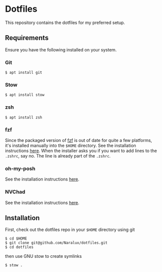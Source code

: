 # Dotfiles

This repository contains the dotfiles for my preferred setup.

## Requirements

Ensure you have the following installed on your system.

### Git

```
$ apt install git
```

### Stow

```
$ apt install stow
```

### zsh

```
$ apt install zsh
```

### fzf

Since the packaged version of [fzf](https://github.com/junegunn/fzf) is out of date for quite a few platforms, it's installed manually into the `$HOME` directory.
See the installation instructions [here](https://github.com/junegunn/fzf?tab=readme-ov-file#using-git).
When the installer asks you if you want to add lines to the `.zshrc`, say no. The line is already part of the `.zshrc`.

### oh-my-posh

See the installation instructions [here](https://ohmyposh.dev/).

### NVChad

See the installation instructions [here](https://nvchad.com/docs/quickstart/install).

## Installation

First, check out the dotfiles repo in your `$HOME` directory using git

```
$ cd $HOME
$ git clone git@github.com/Naralux/dotfiles.git
$ cd dotfiles
```

then use GNU stow to create symlinks

```
$ stow .
```

